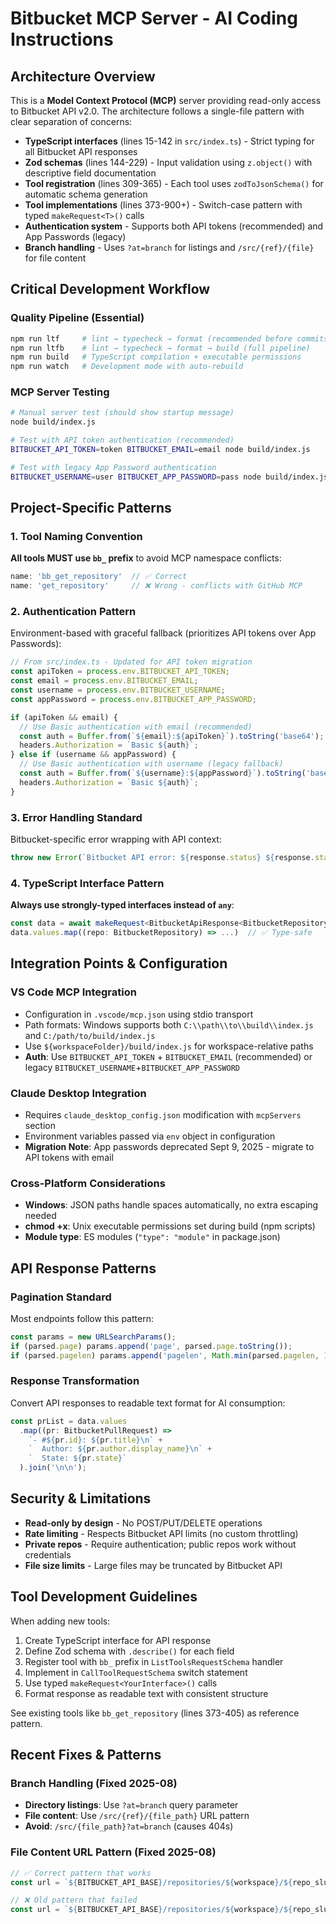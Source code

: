 # Bitbucket MCP Server - AI Coding Instructions

## Architecture Overview

This is a **Model Context Protocol (MCP)** server providing read-only access to Bitbucket API v2.0. The architecture follows a single-file pattern with clear separation of concerns:

- **TypeScript interfaces** (lines 15-142 in `src/index.ts`) - Strict typing for all Bitbucket API responses
- **Zod schemas** (lines 144-229) - Input validation using `z.object()` with descriptive field documentation
- **Tool registration** (lines 309-365) - Each tool uses `zodToJsonSchema()` for automatic schema generation
- **Tool implementations** (lines 373-900+) - Switch-case pattern with typed `makeRequest<T>()` calls
- **Authentication system** - Supports both API tokens (recommended) and App Passwords (legacy)
- **Branch handling** - Uses `?at=branch` for listings and `/src/{ref}/{file}` for file content

## Critical Development Workflow

### Quality Pipeline (Essential)
```bash
npm run ltf     # lint → typecheck → format (recommended before commits)
npm run ltfb    # lint → typecheck → format → build (full pipeline)
npm run build   # TypeScript compilation + executable permissions
npm run watch   # Development mode with auto-rebuild
```

### MCP Server Testing
```bash
# Manual server test (should show startup message)
node build/index.js

# Test with API token authentication (recommended)
BITBUCKET_API_TOKEN=token BITBUCKET_EMAIL=email node build/index.js

# Test with legacy App Password authentication  
BITBUCKET_USERNAME=user BITBUCKET_APP_PASSWORD=pass node build/index.js
```

## Project-Specific Patterns

### 1. Tool Naming Convention
**All tools MUST use `bb_` prefix** to avoid MCP namespace conflicts:
```typescript
name: 'bb_get_repository'  // ✅ Correct
name: 'get_repository'     // ❌ Wrong - conflicts with GitHub MCP
```

### 2. Authentication Pattern
Environment-based with graceful fallback (prioritizes API tokens over App Passwords):
```typescript
// From src/index.ts - Updated for API token migration
const apiToken = process.env.BITBUCKET_API_TOKEN;
const email = process.env.BITBUCKET_EMAIL;
const username = process.env.BITBUCKET_USERNAME;
const appPassword = process.env.BITBUCKET_APP_PASSWORD;

if (apiToken && email) {
  // Use Basic authentication with email (recommended)
  const auth = Buffer.from(`${email}:${apiToken}`).toString('base64');
  headers.Authorization = `Basic ${auth}`;
} else if (username && appPassword) {
  // Use Basic authentication with username (legacy fallback)
  const auth = Buffer.from(`${username}:${appPassword}`).toString('base64');
  headers.Authorization = `Basic ${auth}`;
}
```

### 3. Error Handling Standard
Bitbucket-specific error wrapping with API context:
```typescript
throw new Error(`Bitbucket API error: ${response.status} ${response.statusText} - ${errorText}`);
```

### 4. TypeScript Interface Pattern
**Always use strongly-typed interfaces instead of `any`**:
```typescript
const data = await makeRequest<BitbucketApiResponse<BitbucketRepository>>(url);
data.values.map((repo: BitbucketRepository) => ...)  // ✅ Type-safe
```

## Integration Points & Configuration

### VS Code MCP Integration
- Configuration in `.vscode/mcp.json` using stdio transport
- Path formats: Windows supports both `C:\\path\\to\\build\\index.js` and `C:/path/to/build/index.js`
- Use `${workspaceFolder}/build/index.js` for workspace-relative paths
- **Auth**: Use `BITBUCKET_API_TOKEN` + `BITBUCKET_EMAIL` (recommended) or legacy `BITBUCKET_USERNAME`+`BITBUCKET_APP_PASSWORD`

### Claude Desktop Integration
- Requires `claude_desktop_config.json` modification with `mcpServers` section
- Environment variables passed via `env` object in configuration
- **Migration Note**: App passwords deprecated Sept 9, 2025 - migrate to API tokens with email

### Cross-Platform Considerations
- **Windows**: JSON paths handle spaces automatically, no extra escaping needed
- **chmod +x**: Unix executable permissions set during build (npm scripts)
- **Module type**: ES modules (`"type": "module"` in package.json)

## API Response Patterns

### Pagination Standard
Most endpoints follow this pattern:
```typescript
const params = new URLSearchParams();
if (parsed.page) params.append('page', parsed.page.toString());
if (parsed.pagelen) params.append('pagelen', Math.min(parsed.pagelen, 100).toString());
```

### Response Transformation
Convert API responses to readable text format for AI consumption:
```typescript
const prList = data.values
  .map((pr: BitbucketPullRequest) => 
    `- #${pr.id}: ${pr.title}\n` +
    `  Author: ${pr.author.display_name}\n` +
    `  State: ${pr.state}`
  ).join('\n\n');
```

## Security & Limitations

- **Read-only by design** - No POST/PUT/DELETE operations
- **Rate limiting** - Respects Bitbucket API limits (no custom throttling)
- **Private repos** - Require authentication; public repos work without credentials
- **File size limits** - Large files may be truncated by Bitbucket API

## Tool Development Guidelines

When adding new tools:
1. Create TypeScript interface for API response
2. Define Zod schema with `.describe()` for each field
3. Register tool with `bb_` prefix in `ListToolsRequestSchema` handler
4. Implement in `CallToolRequestSchema` switch statement
5. Use typed `makeRequest<YourInterface>()` calls
6. Format response as readable text with consistent structure

See existing tools like `bb_get_repository` (lines 373-405) as reference pattern.

## Recent Fixes & Patterns

### Branch Handling (Fixed 2025-08)
- **Directory listings**: Use `?at=branch` query parameter
- **File content**: Use `/src/{ref}/{file_path}` URL pattern
- **Avoid**: `/src/{file_path}?at=branch` (causes 404s)

### File Content URL Pattern (Fixed 2025-08)  
```typescript
// ✅ Correct pattern that works
const url = `${BITBUCKET_API_BASE}/repositories/${workspace}/${repo_slug}/src/${ref}/${file_path}`;

// ❌ Old pattern that failed
const url = `${BITBUCKET_API_BASE}/repositories/${workspace}/${repo_slug}/src/${file_path}?at=${ref}`;
```
